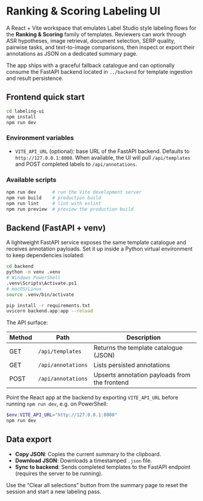 # Ranking & Scoring Labeling UI

A React + Vite workspace that emulates Label Studio style labeling flows for the **Ranking & Scoring** family of templates. Reviewers can work through ASR hypotheses, image retrieval, document selection, SERP quality, pairwise tasks, and text-to-image comparisons, then inspect or export their annotations as JSON on a dedicated summary page.

The app ships with a graceful fallback catalogue and can optionally consume the FastAPI backend located in `../backend` for template ingestion and result persistence.

## Frontend quick start

```bash
cd labeling-ui
npm install
npm run dev
```

### Environment variables

- `VITE_API_URL` (optional): base URL of the FastAPI backend. Defaults to `http://127.0.0.1:8000`. When available, the UI will pull `/api/templates` and POST completed labels to `/api/annotations`.

### Available scripts

```bash
npm run dev      # run the Vite development server
npm run build    # production build
npm run lint     # lint with eslint
npm run preview  # preview the production build
```

## Backend (FastAPI + venv)

A lightweight FastAPI service exposes the same template catalogue and receives annotation payloads. Set it up inside a Python virtual environment to keep dependencies isolated:

```bash
cd backend
python -m venv .venv
# Windows PowerShell
.venv\Scripts\Activate.ps1
# macOS/Linux
source .venv/bin/activate

pip install -r requirements.txt
uvicorn backend.app:app --reload
```

The API surface:

| Method | Path              | Description                                     |
|--------|-------------------|-------------------------------------------------|
| GET    | `/api/templates`  | Returns the template catalogue (JSON)          |
| GET    | `/api/annotations`| Lists persisted annotations                    |
| POST   | `/api/annotations`| Upserts annotation payloads from the frontend  |

Point the React app at the backend by exporting `VITE_API_URL` before running `npm run dev`, e.g. on PowerShell:

```powershell
$env:VITE_API_URL="http://127.0.0.1:8000"
npm run dev
```

## Data export

- **Copy JSON**: Copies the current summary to the clipboard.
- **Download JSON**: Downloads a timestamped `.json` file.
- **Sync to backend**: Sends completed templates to the FastAPI endpoint (requires the server to be running).

Use the “Clear all selections” button from the summary page to reset the session and start a new labeling pass.
